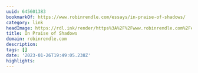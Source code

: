 ```yaml
---
uuid: 645601383
bookmarkOf: https://www.robinrendle.com/essays/in-praise-of-shadows/
category: link
headImage: https://rdl.ink/render/https%3A%2F%2Fwww.robinrendle.com%2Fessays%2Fin-praise-of-shadows%2F
title: In Praise of Shadows
domain: robinrendle.com
description:
tags: []
date: '2023-01-26T19:49:05.238Z'
highlights:
---
```



